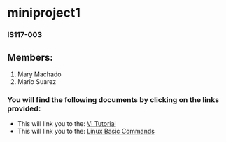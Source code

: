 # miniproject1

### IS117-003
## Members:
1. Mary Machado
2. Mario Suarez


### You will find the following documents by clicking on the links provided:

- This will link you to the: [Vi Tutorial](/viTutorial.md)
- This will link you to the: [Linux Basic Commands](/linuxCommands.md)

